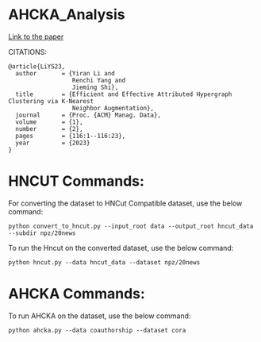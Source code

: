 # AHCKA_Analysis

[Link to the paper](https://dl.acm.org/doi/abs/10.1145/3589261)

CITATIONS:

    @article{LiYS23,
      author       = {Yiran Li and
                      Renchi Yang and
                      Jieming Shi},
      title        = {Efficient and Effective Attributed Hypergraph Clustering via K-Nearest
                      Neighbor Augmentation},
      journal      = {Proc. {ACM} Manag. Data},
      volume       = {1},
      number       = {2},
      pages        = {116:1--116:23},
      year         = {2023}
    }

# HNCUT Commands:
For converting the dataset to HNCut Compatible dataset, use the below command:
```
python convert_to_hncut.py --input_root data --output_root hncut_data --subdir npz/20news
```

To run the Hncut on the converted dataset, use the below command:
```
python hncut.py --data hncut_data --dataset npz/20news
```

# AHCKA Commands:
To run AHCKA on the dataset, use the below command:
```
python ahcka.py --data coauthorship --dataset cora
```
